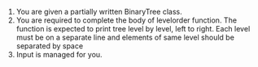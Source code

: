 1. You are given a partially written BinaryTree class.
2. You are required to complete the body of levelorder function. The function is expected to print tree level by level, left to right. Each level must be on a separate line and elements of same level should be separated by space
3. Input is managed for you.


